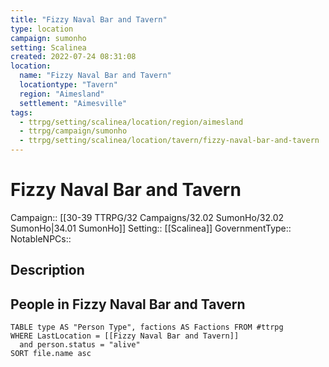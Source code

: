 ```yaml
---
title: "Fizzy Naval Bar and Tavern"
type: location
campaign: sumonho
setting: Scalinea
created: 2022-07-24 08:31:08
location:
  name: "Fizzy Naval Bar and Tavern"
  locationtype: "Tavern"
  region: "Aimesland"
  settlement: "Aimesville"
tags:
  - ttrpg/setting/scalinea/location/region/aimesland
  - ttrpg/campaign/sumonho
  - ttrpg/setting/scalinea/location/tavern/fizzy-naval-bar-and-tavern
---
```

# Fizzy Naval Bar and Tavern

Campaign:: [[30-39 TTRPG/32 Campaigns/32.02 SumonHo/32.02 SumonHo|34.01 SumonHo]]
Setting:: [[Scalinea]]
GovernmentType::
NotableNPCs::

## Description



## People in Fizzy Naval Bar and Tavern

```dataview
TABLE type AS "Person Type", factions AS Factions FROM #ttrpg 
WHERE LastLocation = [[Fizzy Naval Bar and Tavern]]
  and person.status = "alive"
SORT file.name asc
```



